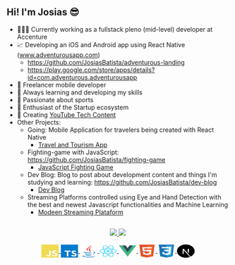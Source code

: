 ## Hi! I'm Josias 😎

  - 👨🏽‍💻 Currently working as a fullstack pleno (mid-level) developer at Accenture
  - 📈 Developing an iOS and Android app using React Native (www.adventurousapp.com)
      - https://github.com/JosiasBatista/adventurous-landing
      - https://play.google.com/store/apps/details?id=com.adventurous.adventurousapp
  - 📱 Freelancer mobile developer
  - 🧐 Always learning and developing my skills
  - 🥇 Passionate about sports
  - 🦄 Enthusiast of the Startup ecosystem
  - 🧾 Creating [YouTube Tech Content](https://www.youtube.com/@josiasabraao)
  - Other Projects:
    - Going: Mobile Application for travelers being created with React Native
      - [Travel and Tourism App](https://play.google.com/store/apps/details?id=com.going.goingapp)
    - Fighting-game with JavaScript: https://github.com/JosiasBatista/fighting-game
      - [JavaScript Fighting Game](https://sword-challenge.netlify.app)
    - Dev Blog: Blog to post about development content and things I'm studying and learning: https://github.com/JosiasBatista/dev-blog
      - [Dev Blog](https://josias-devblog.vercel.app)
    - Streaming Platforms controlled using Eye and Hand Detection with the best and newest Javascript functionalities and Machine Learning
      - [Modeen Streaming Plataform](https://josiasbatista.github.io/semana-js-expert07/classes/class04)

##

<div align="center">
  <a href="https://github.com/JosiasBatista">
  <img height="180em" src="https://github-readme-stats.vercel.app/api?username=JosiasBatista&show_icons=true&theme=tokyonight&include_all_commits=true&count_private=false" />
  <img height="180em" src="https://github-readme-stats.vercel.app/api/top-langs/?username=JosiasBatista&layout=compact&langs_count=6&theme=tokyonight" />
</div>
<div style="display: inline_block" align="center"><br>
  <img align="center" alt="Js" height="30" width="40" src="https://raw.githubusercontent.com/devicons/devicon/master/icons/javascript/javascript-plain.svg">
  <img align="center" alt="Ts" height="30" width="40" src="https://raw.githubusercontent.com/devicons/devicon/master/icons/typescript/typescript-plain.svg">
  <img align="center" alt="Java" height="30" width="40" src="https://raw.githubusercontent.com/devicons/devicon/master/icons/java/java-original.svg">
  <img align="center" alt="React" height="30" width="40" src="https://raw.githubusercontent.com/devicons/devicon/master/icons/react/react-original.svg">
  <img align="center" alt="Vue" height="30" width="40" src="https://raw.githubusercontent.com/devicons/devicon/master/icons/vuejs/vuejs-original.svg">
  <img align="center" alt="HTML" height="30" width="40" src="https://raw.githubusercontent.com/devicons/devicon/master/icons/html5/html5-original.svg">
  <img align="center" alt="CSS" height="30" width="40" src="https://raw.githubusercontent.com/devicons/devicon/master/icons/css3/css3-original.svg">
  <img align="center" alt="NextJS" height="30" width="40" src="https://raw.githubusercontent.com/devicons/devicon/master/icons/nextjs/nextjs-original.svg">
</div>  

##
